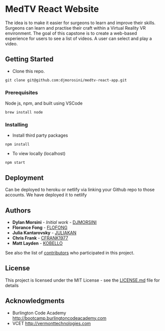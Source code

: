 # MedTV React Website

The idea is to make it easier for surgeons to learn and improve their skills. Surgeons can learn and practise their craft within a Virtual Reality VR environment.
The goal of this capstone is to create a web-based experience  for users to see a list of videos. A user can select and play a video.

## Getting Started

* Clone this repo.
```
git clone git@github.com:djmorosini/medtv-react-app.git
```

### Prerequisites

Node js, npm, and built using VSCode

```
brew install node
```

### Installing

* Install third party packages
```
npm install
```
* To view locally (localhost)
```
npm start
```
## Deployment

Can be deployed to heroku or netlify via linking your Github repo to those accounts. We have deployed it to netlify

## Authors

* **Dylan Morsini** - *Initial work* - [DJMORSINI](https://github.com/djmorosini)
* **Florance Fong** - [FLOFONG](https://github.com/flofong)
* **Julia Kantarovsky** - [JULIAKAN](https://github.com/JuliaKan)
* **Chris Frank** - [CFRANK1977](https://github.com/cfrank1977)
* **Matt Layden** - [KOBELLO](https://github.com/kobello)

See also the list of [contributors](https://github.com/djmorosini/medtv-react-app/contributors) who participated in this project.

## License

This project is licensed under the MIT License - see the [LICENSE.md](LICENSE.md) file for details

## Acknowledgments

* Burlington Code Academy http://bootcamp.burlingtoncodeacademy.com
* VCET http://vermonttechnologies.com